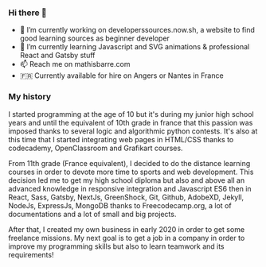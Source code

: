 
### Hi there 👋

- 🔭 I’m currently working on developerssources.now.sh, a website to find good learning sources as beginner developer 
- 🌱 I’m currently learning Javascript and SVG animations & professional React and Gatsby stuff
- 📫 Reach me on mathisbarre.com
- 🇫🇷 Currently available for hire on Angers or Nantes in France

### My history

I started programming at the age of 10 but it's during my junior high school years and until the equivalent of 10th grade in france that this passion was imposed thanks to several logic and algorithmic python contests. It's also at this time that I started integrating web pages in HTML/CSS thanks to codecademy, OpenClassroom and Grafikart courses.

From 11th grade (France equivalent), I decided to do the distance learning courses in order to devote more time to sports and web development. This decision led me to get my high school diploma but also and above all an advanced knowledge in responsive integration and Javascript ES6 then in React, Sass, Gatsby, NextJs, GreenShock, Git, Github, AdobeXD, Jekyll, NodeJs, ExpressJs, MongoDB thanks to Freecodecamp.org, a lot of documentations and a lot of small and big projects.

After that, I created my own business in early 2020 in order to get some freelance missions.
My next goal is to get a job in a company in order to improve my programming skills but also to learn teamwork and its requirements!
